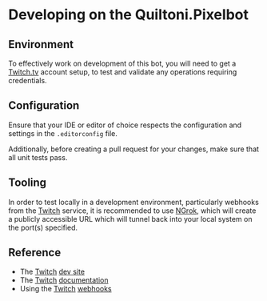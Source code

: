 # Developing on the Quiltoni.Pixelbot


## Environment

To effectively work on development of this bot, you will need to get a [Twitch.tv][] account setup, to test and validate any operations requiring credentials.


## Configuration

Ensure that your IDE or editor of choice respects the configuration and settings in the `.editorconfig` file.

Additionally, before creating a pull request for your changes, make sure that all unit tests pass.

## Tooling

In order to test locally in a development environment, particularly webhooks from the [Twitch][] service, it is recommended to use [NGrok][], which will create a publicly accessible URL which will tunnel back into your local system on the port(s) specified.

## Reference

* The [Twitch][] [dev site](https://dev.twitch.tv/)
* The [Twitch][] [documentation](https://dev.twitch.tv/docs/)
* Using the [Twitch][] [webhooks](https://dev.twitch.tv/docs/api/webhooks-reference)

<!-- Reference style link definitions below  -->

[Twitch]: https://twitch.tv
[Twitch.tv]: https://twitch.tv
[NGrok]: https://ngrok.io

